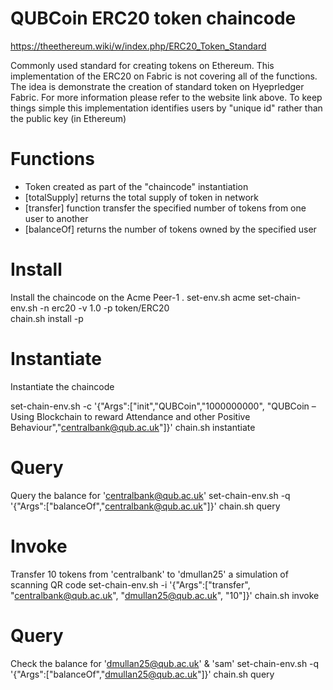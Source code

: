 QUBCoin ERC20 token chaincode 
=====
https://theethereum.wiki/w/index.php/ERC20_Token_Standard

Commonly used standard for creating tokens on Ethereum. This implementation of the ERC20 on Fabric is not covering all of the functions. The idea is demonstrate the creation of standard token on Hyeprledger Fabric. For more information please refer to the website link above. To keep things simple this implementation identifies users by "unique id" rather than the public key (in Ethereum)

Functions
=========
- Token created as part of the "chaincode" instantiation
- [totalSupply]    returns the total supply of token in network
- [transfer]    function transfer the specified number of tokens from one user to another
- [balanceOf]   returns the number of tokens owned by the specified user

Install
=======
Install the chaincode on the Acme Peer-1
  .    set-env.sh    acme
  set-chain-env.sh       -n erc20  -v 1.0   -p  token/ERC20   
  chain.sh install -p

Instantiate
===========
Instantiate the chaincode

 set-chain-env.sh        -c   '{"Args":["init","QUBCoin","1000000000", "QUBCoin – Using Blockchain to reward Attendance and other Positive Behaviour","centralbank@qub.ac.uk"]}'
 chain.sh  instantiate

Query
=====
Query the balance for 'centralbank@qub.ac.uk'
 set-chain-env.sh         -q   '{"Args":["balanceOf","centralbank@qub.ac.uk"]}'
 chain.sh query

Invoke
======
Transfer 10 tokens from 'centralbank' to 'dmullan25' a simulation of scanning QR code
  set-chain-env.sh         -i   '{"Args":["transfer", "centralbank@qub.ac.uk", "dmullan25@qub.ac.uk", "10"]}'
  chain.sh  invoke

Query
=====
Check the balance for 'dmullan25@qub.ac.uk' & 'sam'
 set-chain-env.sh         -q   '{"Args":["balanceOf","dmullan25@qub.ac.uk"]}'
 chain.sh query

